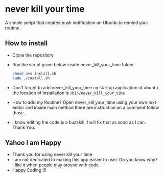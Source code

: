 # never kill your time
A simple script that creates push notification on Ubuntu to remind your routine.

## How to install
- Clone the repository 
- Run the script given below inside never_kill_your_time folder
  
  ```bash
  chmod a+x install.sh
  sudo ./install.sh
  ```

- Don't forget to add never_kill_your_time on startup application of ubuntu the location of installation is `/bin/never_kill_your_time`
- How to add my Routine? Open never_kill_your_time using your own text editor and inside main method there are instruction on a comment follow those.
- I know editing the code is a buzzkill. I will fix that as soon as I can. Thank You.

## Yahoo I am Happy
- Thank you for using never kill your time
- I am not dedicated to making this app easier to user. Do you know why? I like it when people play around with code. 
- Happy Coding !!! 


